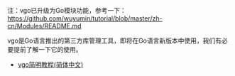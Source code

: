 注：vgo已升级为Go模块功能，参考一下：<https://github.com/wuyumin/tutorial/blob/master/zh-cn/Modules/README.md>

vgo是Go语言推出的第三方库管理工具，即将在Go语言新版本中使用，我们有必要提前了解一下它的使用。

- [vgo简明教程(简体中文)](docs/zh-CN.md)
